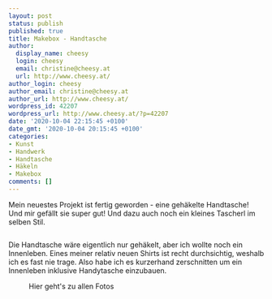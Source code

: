 ```yaml
---
layout: post
status: publish
published: true
title: Makebox - Handtasche
author:
  display_name: cheesy
  login: cheesy
  email: christine@cheesy.at
  url: http://www.cheesy.at/
author_login: cheesy
author_email: christine@cheesy.at
author_url: http://www.cheesy.at/
wordpress_id: 42207
wordpress_url: http://www.cheesy.at/?p=42207
date: '2020-10-04 22:15:45 +0100'
date_gmt: '2020-10-04 20:15:45 +0100'
categories:
- Kunst
- Handwerk
- Handtasche
- Häkeln
- Makebox
comments: []
---
```

<!-- wp:paragraph -->
Mein neuestes Projekt ist fertig geworden - eine gehäkelte Handtasche! Und mir gefällt sie super gut! Und dazu auch noch ein kleines Tascherl im selben Stil.
<!-- /wp:paragraph -->
<!-- wp:image {"id":42203} -->
<figure class="wp-block-image"><img src="{% link _posts/2020-10-04-makebox-handtasche/Handtasche-008.jpg %}" alt="" class="wp-image-42203"></figure>
<!-- /wp:image -->
<!-- wp:paragraph -->
Die Handtasche wäre eigentlich nur gehäkelt, aber ich wollte noch ein Innenleben. Eines meiner relativ neuen Shirts ist recht durchsichtig, weshalb ich es fast nie trage. Also habe ich es kurzerhand zerschnitten um ein Innenleben inklusive Handytasche einzubauen.
<!-- /wp:paragraph -->
<!-- wp:image {"id":42201,"linkDestination":"custom"} -->
<figure class="wp-block-image"><a href="http://www.cheesy.at/fotos/kunstwerke/makebox/handtasche/"><img src="{% link _posts/2020-10-04-makebox-handtasche/Handtasche-006.jpg %}" alt="" class="wp-image-42201"></a><br>
<figcaption>Hier geht's zu allen Fotos</figcaption>
</figure>
<!-- /wp:image -->
